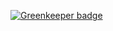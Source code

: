 

[![Greenkeeper badge](https://badges.greenkeeper.io/atom-haskell/backend-helper.svg)](https://greenkeeper.io/)
